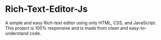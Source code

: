 # Rich-Text-Editor-Js
A simple and easy Rich-text editor using only HTML, CSS, and JavaScript. This project is 100% responsive and is made from clean and easy-to-understand code.

